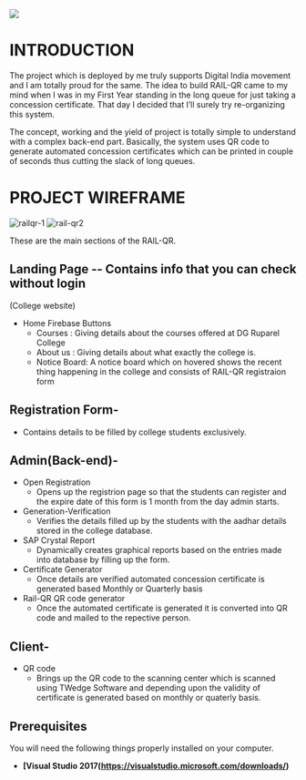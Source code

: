 ![](https://user-images.githubusercontent.com/37934048/47516521-47c28780-d8a3-11e8-9068-98b63b6c5bdb.PNG)


# INTRODUCTION

The project which is deployed by me truly supports Digital India movement and I am totally proud for the same. The idea to build RAIL-QR came to my mind when I was in my First Year standing in the long queue for just taking a concession certificate. That day I decided that I’ll surely try re-organizing this system. 

The concept, working and the yield of project is totally simple to understand with a complex back-end part. Basically, the system uses QR code to generate automated concession certificates which can be printed in couple of seconds thus cutting the slack of long queues.

# PROJECT WIREFRAME
![railqr-1](https://user-images.githubusercontent.com/37934048/47517610-5c544f00-d8a6-11e8-920a-183442d7ebe0.jpg)
![rail-qr2](https://user-images.githubusercontent.com/37934048/47517829-016f2780-d8a7-11e8-9513-4cceae6a828f.jpg)

These are the main sections of the RAIL-QR.

## Landing Page -- Contains info that you can check without login
(College website)
- Home Firebase Buttons    
    - Courses     : Giving details about the courses offered at DG Ruparel College
    - About us    : Giving details about what exactly the college is. 
    - Notice Board: A notice board which on hovered shows the recent thing happening in the college and consists of RAIL-QR registraion form

## Registration Form-
- Contains details to be filled by college students exclusively.

## Admin(Back-end)-
- Open Registration
    - Opens up the registrion page so that the students can register and the expire date of this form is 1 month from the day admin           starts.
- Generation-Verification
    - Verifies the details filled up by the students with the aadhar details stored in the college database.
- SAP Crystal Report
    - Dynamically creates graphical reports based on the entries made into database by filling up the form.
- Certificate Generator
    - Once details are verified automated concession certificate is generated based Monthly or Quarterly basis
- Rail-QR QR code generator
    - Once the automated certificate is generated it is converted into QR code and mailed to the repective person.

## Client-
- QR code
    - Brings up the QR code to the scanning center which is scanned using TWedge Software and depending upon the validity of certificate      is generated based on monthly or quaterly basis.
    
## Prerequisites

You will need the following things properly installed on your computer.
* **[Visual Studio 2017(https://visualstudio.microsoft.com/downloads/)**



